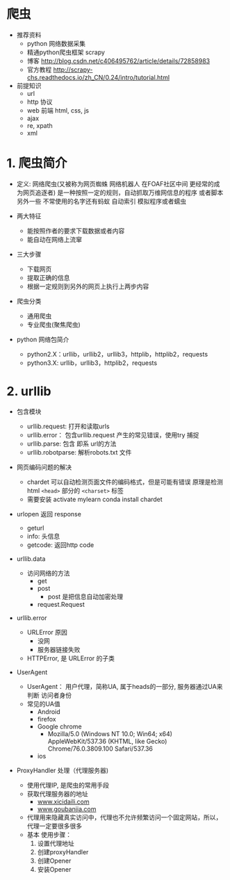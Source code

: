 # 爬虫
 - 推荐资料
    - python 网络数据采集
    - 精通python爬虫框架 scrapy
    - 博客 http://blog.csdn.net/c406495762/article/details/72858983
    - 官方教程 http://scrapy-chs.readthedocs.io/zh_CN/0.24/intro/tutorial.html
 - 前提知识
    - url
    - http 协议
    - web 前端 html, css, js
    - ajax
    - re, xpath
    - xml

# 1. 爬虫简介
 - 定义: 网络爬虫(又被称为网页蜘蛛 网络机器人 在FOAF社区中间 更经常的成为网页追逐者)
 是一种按照一定的规则，自动抓取万维网信息的程序 或者脚本
 另外一些 不常使用的名字还有蚂蚁 自动索引 模拟程序或者蠕虫   
 - 两大特征
    - 能按照作者的要求下载数据或者内容
    - 能自动在网络上流窜 

 - 三大步骤
    - 下载网页
    - 提取正确的信息
    - 根据一定规则到另外的网页上执行上两步内容
 - 爬虫分类
    - 通用爬虫
    - 专业爬虫(聚焦爬虫)

 - python 网络包简介
    - python2.X：urllib，urllib2，urllib3，httplib，httplib2，requests
    - python3.X: urllib，urllib3，httplib2，requests 

# 2. urllib
 - 包含模块
    - urllib.request: 打开和读取urls
    - urllib.error： 包含urllib.request 产生的常见错误，使用try 捕捉
    - urllib.parse: 包含 即系 url的方法
    - urllib.robotparse: 解析robots.txt 文件   
 - 网页编码问题的解决
    - chardet 可以自动检测页面文件的编码格式，但是可能有错误 原理是检测 html `<head>` 部分的 `<charset>` 标签
    - 需要安装  activate mylearn  conda install chardet
 - urlopen 返回 response  
    - geturl
    - info: 头信息
    - getcode: 返回http code  

 - urllib.data  
    - 访问网络的方法
        - get
        - post 
            - post 是把信息自动加密处理 
        - request.Request 
 
 - urllib.error
    - URLError  原因
        - 没网
        - 服务器链接失败  
    - HTTPError, 是  URLError 的子类
 
 - UserAgent      
    - UserAgent： 用户代理，简称UA, 属于heads的一部分,  服务器通过UA来判断 访问者身份
    - 常见的UA值
        - Android    
        - firefox
        - Google chrome
            - Mozilla/5.0 (Windows NT 10.0; Win64; x64) AppleWebKit/537.36 (KHTML, like Gecko) Chrome/76.0.3809.100 Safari/537.36
        - ios   
 - ProxyHandler 处理（代理服务器)
    - 使用代理IP, 是爬虫的常用手段  
    - 获取代理服务器的地址
        - www.xicidaili.com
        - www.goubanjia.com
    - 代理用来隐藏真实访问中，代理也不允许频繁访问一个固定网站，所以，代理一定要很多很多
    - 基本 使用步骤：
        1. 设置代理地址
        2. 创建proxyHandler
        3. 创建Opener
        4. 安装Opener      